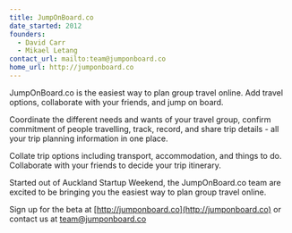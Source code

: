 ```yaml
---
title: JumpOnBoard.co
date_started: 2012
founders:
  - David Carr
  - Mikael Letang
contact_url: mailto:team@jumponboard.co
home_url: http://jumponboard.co
---
```

JumpOnBoard.co is the easiest way to plan group travel online. Add travel options, collaborate with your friends, and jump on board.

Coordinate the different needs and wants of your travel group, confirm commitment of people travelling, track, record, and share trip details - all your trip planning information in one place.

Collate trip options including transport, accommodation, and things to do. Collaborate with your friends to decide your trip itinerary.

Started out of Auckland Startup Weekend, the JumpOnBoard.co team are excited to be bringing you the easiest way to plan group travel online.

Sign up for the beta at [http://jumponboard.co](http://jumponboard.co) or contact us at [team@jumponboard.co](mailto:team@jumponboard.co)
